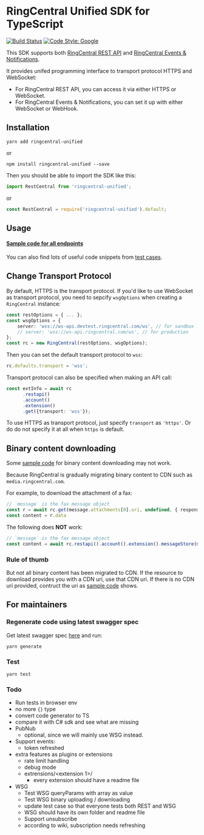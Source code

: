 # RingCentral Unified SDK for TypeScript

[![Build Status](https://travis-ci.com/ringcentral/ringcentral-unified-ts.svg?token=316MqomevzwR7zFzsQz2&branch=master)](https://travis-ci.com/ringcentral/ringcentral-unified-ts)
[![Code Style: Google](https://img.shields.io/badge/code%20style-google-blueviolet.svg)](https://github.com/google/gts)

This SDK supports both [RingCentral REST API](https://developers.ringcentral.com/api-reference) and [RingCentral Events & Notifications](https://developers.ringcentral.com/api-reference/events-notifications).

It provides unifed programming interface to transport protocol HTTPS and WebSocket:

- For RingCentral REST API, you can access it via either HTTPS or WebSocket.
- For RingCentral Events & Notifications, you can set it up with either WebSocket or WebHook.


## Installation

```
yarn add ringcentral-unified
```

or

```
npm install ringcentral-unified --save
```

Then you should be able to import the SDK like this:

```ts
import RestCentral from 'ringcentral-unified';
```

or

```js
const RestCentral = require('ringcentral-unified').default;
```


## Usage

#### [Sample code for all endpoints](./samples.md)

You can also find lots of useful code snippets from [test cases](./test).


## Change Transport Protocol

By default, HTTPS is the transport protocol. If you'd like to use WebSocket as transport protocol, you need to sepcify `wsgOptions` when creating a `RingCentral` instance:

```ts
const restOptions = { ... };
const wsgOptions = {
    server: 'wss://ws-api.devtest.ringcentral.com/ws', // for sandbox
    // server: 'wss://ws-api.ringcentral.com/ws', // for production
};
const rc = new RingCentral(restOptions, wsgOptions);
```

Then you can set the default transport protocol to `wss`:

```ts
rc.defaults.transport = 'wss';
```

Transport protocol can also be specified when making an API call:

```ts
const extInfo = await rc
      .restapi()
      .account()
      .extension()
      .get({transport: 'wss'});
```

To use HTTPS as transport protocol, just specify `transport` as `'https'`.
Or do do not specify it at all when `https` is default.


## Binary content downloading

Some [sample code](./samples.md) for binary content downloading may not work.

Because RingCentral is gradually migrating binary content to CDN such as `media.ringcentral.com`.

For example, to download the attachment of a fax:

```ts
// `message` is the fax message object
const r = await rc.get(message.attachments[0].uri, undefined, { responseType: 'arraybuffer' })
const content = r.data
```

The following does **NOT** work:

```ts
// `message` is the fax message object
const content = await rc.restapi().account().extension().messageStore(message.id).content(message.attachments[0].id).get()
```

### Rule of thumb

But not all binary content has been migrated to CDN.
If the resource to download provides you with a CDN uri, use that CDN uri.
If there is no CDN uri provided, contruct the uri as [sample code](./samples.md) shows.


## For maintainers

### Regenerate code using latest swagger spec

Get latest swagger spec [here](https://github.com/ringcentral/RingCentral.Net/blob/master/code-generator/rc-platform-adjusted.yml) and run:

```
yarn generate
```


### Test

```
yarn test
```


### Todo

- Run tests in browser env
- no more `{}` type
- convert code generator to TS
- compare it with C# sdk and see what are missing
- PubNub
    - optional, since we will mainly use WSG instead.
- Support events:
    - token refreshed
- extra features as plugins or extensions
    - rate limit handling
    - debug mode
    - extrensions/<extension 1>/
        - every extension should have a readme file
- WSG
    - Test WSG queryParams with array as value
    - Test WSG binary uploading / downloading
    - update test case so that everyone tests both REST and WSG
    - WSG should have its own folder and readme file
    - Support unsubscribe
    - according to wiki, subscription needs refreshing
